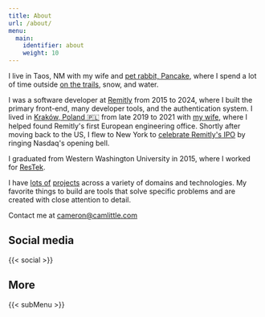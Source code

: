 ```yaml
---
title: About
url: /about/
menu: 
  main:
    identifier: about
    weight: 10
---
```


I live in Taos, NM with my wife and [pet rabbit, Pancake](https://content.camlittle.com/2023-10-09-export-pancake-2.jpg), where I spend a lot of time outside [on the trails](https://www.strava.com/athletes/14856714), snow, and water.

I was a software developer at [Remitly](https://en.wikipedia.org/wiki/Remitly) from 2015 to 2024, where I built the primary front-end, many developer tools, and the authentication system. I lived in [Kraków, Poland 🇵🇱](https://aackleinkrakow.blogspot.com) from late 2019 to 2021 with [my wife](https://aishalittle.com), where I helped found Remitly's first European engineering office. Shortly after moving back to the US, I flew to New York to [celebrate Remitly's IPO](https://content.camlittle.com/90550116-mo_092321216.jpeg) by ringing Nasdaq's opening bell.

I graduated from Western Washington University in 2015, where I worked for [ResTek](https://web.archive.org/web/20150423102116/http://restek.wwu.edu/).

I have [lots of](/tags/project/) [projects](/projects/) across a variety of domains and technologies. My favorite things to build are tools that solve specific problems and are created with close attention to detail.

Contact me at <cameron@camlittle.com>

## Social media

{{< social >}}

## More

{{< subMenu >}}
